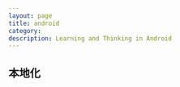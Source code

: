 ```yaml
---
layout: page
title: android
category: 
description: Learning and Thinking in Android
---
```


## 本地化


